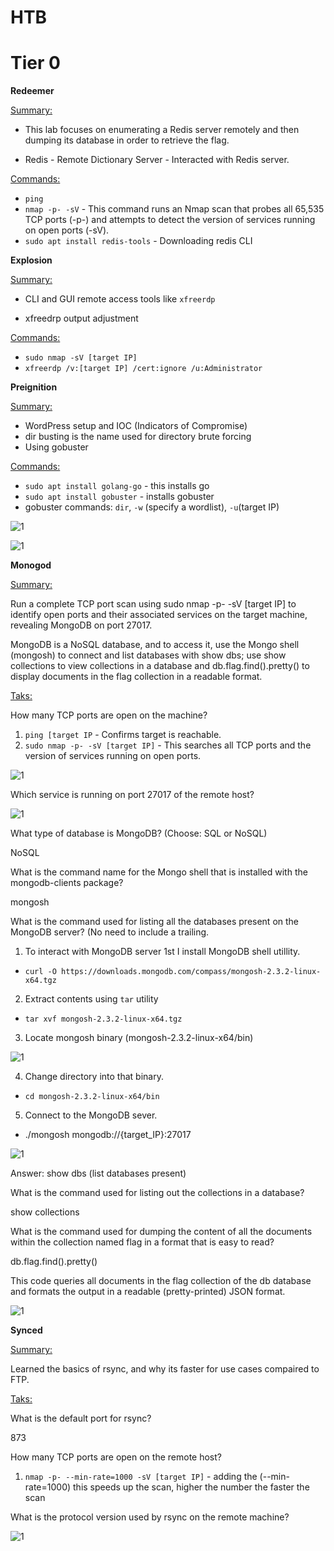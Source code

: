 # HTB

# Tier 0

**Redeemer**

<ins>Summary:<ins>

* This lab focuses on enumerating a Redis server remotely and then dumping its database in order to retrieve the flag.

* Redis - Remote Dictionary Server -  Interacted with Redis server.

<ins>Commands:<ins>

* `ping`
* `nmap -p- -sV` - This command runs an Nmap scan that probes all 65,535 TCP ports (-p-) and attempts to detect the version of services running on open ports (-sV).
* `sudo apt install redis-tools` - Downloading redis CLI

**Explosion**

<ins>Summary:<ins>

* CLI and GUI remote access tools like `xfreerdp`

* xfreedrp output adjustment

<ins>Commands:<ins>

* `sudo nmap -sV [target IP]`
* `xfreerdp /v:[target IP] /cert:ignore /u:Administrator`

**Preignition**

<ins>Summary:<ins>

* WordPress setup and IOC (Indicators of Compromise)
* dir busting is the name used for directory brute forcing
* Using gobuster 

<ins>Commands:<ins>

* `sudo apt install golang-go` - this installs go
* `sudo apt install gobuster` - installs gobuster
* gobuster commands: `dir`, `-w` (specify a wordlist), `-u`(target IP)
  
![1](https://github.com/user-attachments/assets/1f1284e7-cec4-45f0-ab60-1f1c9f92aa8d)

![1](https://github.com/user-attachments/assets/bf2fe490-f86c-49b6-bf90-25f020a113b1)

**Monogod**

<ins>Summary:<ins>

Run a complete TCP port scan using sudo nmap -p- -sV [target IP] to identify open ports and their associated services on the target machine, revealing MongoDB on port 27017.

MongoDB is a NoSQL database, and to access it, use the Mongo shell (mongosh) to connect and list databases with show dbs; use show collections to view collections in a database and db.flag.find().pretty() to display documents in the flag collection in a readable format.

<ins>Taks:<ins>

How many TCP ports are open on the machine?

1. `ping [target IP` - Confirms target is reachable.
2. `sudo nmap -p- -sV [target IP]` - This searches all TCP ports and the version of services running on open ports.

![1](https://github.com/user-attachments/assets/81d2f888-9828-459a-a392-57693ef83da9)

Which service is running on port 27017 of the remote host?

![1](https://github.com/user-attachments/assets/202472d6-a192-4406-a90c-9de7912e9207)

What type of database is MongoDB? (Choose: SQL or NoSQL)

NoSQL

What is the command name for the Mongo shell that is installed with the mongodb-clients package?

mongosh

What is the command used for listing all the databases present on the MongoDB server? (No need to include a trailing.

1. To interact with MongoDB server 1st I install MongoDB shell utillity.

* `curl -O https://downloads.mongodb.com/compass/mongosh-2.3.2-linux-x64.tgz`

2. Extract contents using `tar` utility

* `tar xvf mongosh-2.3.2-linux-x64.tgz`

3. Locate mongosh binary (mongosh-2.3.2-linux-x64/bin)

![1](https://github.com/user-attachments/assets/a2101fcf-5185-49d9-b3ae-458220e7d218)

4. Change directory into that binary.

* `cd mongosh-2.3.2-linux-x64/bin`

5. Connect to the MongoDB sever.

* ./mongosh mongodb://{target_IP}:27017

![1](https://github.com/user-attachments/assets/05069cc8-6a2c-4730-a27e-b73b2a975963)

Answer: show dbs (list databases present)

What is the command used for listing out the collections in a database?

show collections

What is the command used for dumping the content of all the documents within the collection named flag in a format that is easy to read?

db.flag.find().pretty()

This code queries all documents in the flag collection of the db database and formats the output in a readable (pretty-printed) JSON format.

![1](https://github.com/user-attachments/assets/3c3057dc-d120-4302-a999-804473e46e77)

**Synced**

<ins>Summary:<ins>

Learned the basics of rsync, and why its faster for use cases compaired to FTP.

<ins>Taks:<ins>

What is the default port for rsync?

873

How many TCP ports are open on the remote host?

1. `nmap -p- --min-rate=1000 -sV [target IP]` - adding the (--min-rate=1000) this speeds up the scan, higher the number the faster the scan

What is the protocol version used by rsync on the remote machine?

![1](https://github.com/user-attachments/assets/03899578-3914-4666-8023-07c41f38cf87)


















